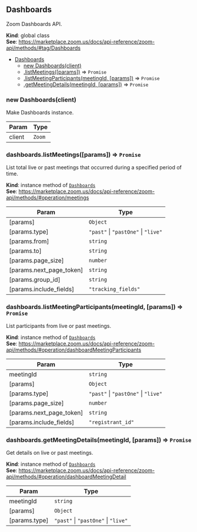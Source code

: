 <a name="Dashboards"></a>

## Dashboards
Zoom Dashboards API.

**Kind**: global class  
**See**: https://marketplace.zoom.us/docs/api-reference/zoom-api/methods/#tag/Dashboards  

* [Dashboards](#Dashboards)
    * [new Dashboards(client)](#new_Dashboards_new)
    * [.listMeetings([params])](#Dashboards+listMeetings) ⇒ <code>Promise</code>
    * [.listMeetingParticipants(meetingId, [params])](#Dashboards+listMeetingParticipants) ⇒ <code>Promise</code>
    * [.getMeetingDetails(meetingId, [params])](#Dashboards+getMeetingDetails) ⇒ <code>Promise</code>

<a name="new_Dashboards_new"></a>

### new Dashboards(client)
Make Dashboards instance.


| Param | Type |
| --- | --- |
| client | <code>Zoom</code> | 

<a name="Dashboards+listMeetings"></a>

### dashboards.listMeetings([params]) ⇒ <code>Promise</code>
List total live or past meetings that occurred during a specified
period of time.

**Kind**: instance method of [<code>Dashboards</code>](#Dashboards)  
**See**: https://marketplace.zoom.us/docs/api-reference/zoom-api/methods/#operation/meetings  

| Param | Type |
| --- | --- |
| [params] | <code>Object</code> | 
| [params.type] | <code>&quot;past&quot;</code> \| <code>&quot;pastOne&quot;</code> \| <code>&quot;live&quot;</code> | 
| [params.from] | <code>string</code> | 
| [params.to] | <code>string</code> | 
| [params.page_size] | <code>number</code> | 
| [params.next_page_token] | <code>string</code> | 
| [params.group_id] | <code>string</code> | 
| [params.include_fields] | <code>&quot;tracking\_fields&quot;</code> | 

<a name="Dashboards+listMeetingParticipants"></a>

### dashboards.listMeetingParticipants(meetingId, [params]) ⇒ <code>Promise</code>
List participants from live or past meetings.

**Kind**: instance method of [<code>Dashboards</code>](#Dashboards)  
**See**: https://marketplace.zoom.us/docs/api-reference/zoom-api/methods/#operation/dashboardMeetingParticipants  

| Param | Type |
| --- | --- |
| meetingId | <code>string</code> | 
| [params] | <code>Object</code> | 
| [params.type] | <code>&quot;past&quot;</code> \| <code>&quot;pastOne&quot;</code> \| <code>&quot;live&quot;</code> | 
| [params.page_size] | <code>number</code> | 
| [params.next_page_token] | <code>string</code> | 
| [params.include_fields] | <code>&quot;registrant\_id&quot;</code> | 

<a name="Dashboards+getMeetingDetails"></a>

### dashboards.getMeetingDetails(meetingId, [params]) ⇒ <code>Promise</code>
Get details on live or past meetings.

**Kind**: instance method of [<code>Dashboards</code>](#Dashboards)  
**See**: https://marketplace.zoom.us/docs/api-reference/zoom-api/methods/#operation/dashboardMeetingDetail  

| Param | Type |
| --- | --- |
| meetingId | <code>string</code> | 
| [params] | <code>Object</code> | 
| [params.type] | <code>&quot;past&quot;</code> \| <code>&quot;pastOne&quot;</code> \| <code>&quot;live&quot;</code> | 


